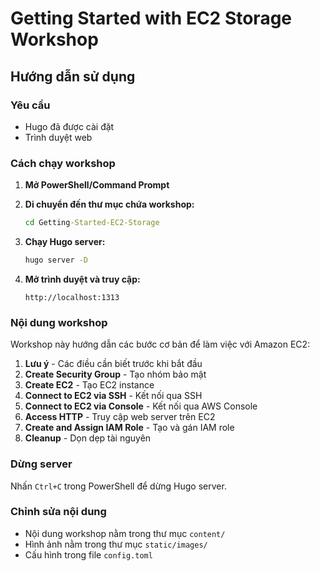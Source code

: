 # Getting Started with EC2 Storage Workshop

## Hướng dẫn sử dụng

### Yêu cầu
- Hugo đã được cài đặt
- Trình duyệt web

### Cách chạy workshop

1. **Mở PowerShell/Command Prompt**

2. **Di chuyển đến thư mục chứa workshop:**
   ```cmd
   cd Getting-Started-EC2-Storage
   ```

3. **Chạy Hugo server:**
   ```cmd
   hugo server -D
   ```

4. **Mở trình duyệt và truy cập:**
   ```
   http://localhost:1313
   ```

### Nội dung workshop

Workshop này hướng dẫn các bước cơ bản để làm việc với Amazon EC2:

1. **Lưu ý** - Các điều cần biết trước khi bắt đầu
2. **Create Security Group** - Tạo nhóm bảo mật
3. **Create EC2** - Tạo EC2 instance
4. **Connect to EC2 via SSH** - Kết nối qua SSH
5. **Connect to EC2 via Console** - Kết nối qua AWS Console
6. **Access HTTP** - Truy cập web server trên EC2
7. **Create and Assign IAM Role** - Tạo và gán IAM role
8. **Cleanup** - Dọn dẹp tài nguyên

### Dừng server

Nhấn `Ctrl+C` trong PowerShell để dừng Hugo server.

### Chỉnh sửa nội dung

- Nội dung workshop nằm trong thư mục `content/`
- Hình ảnh nằm trong thư mục `static/images/`
- Cấu hình trong file `config.toml`
